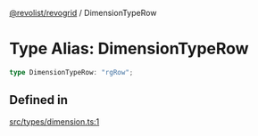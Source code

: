 [@revolist/revogrid](README.md) / DimensionTypeRow

# Type Alias: DimensionTypeRow

```ts
type DimensionTypeRow: "rgRow";
```

## Defined in

[src/types/dimension.ts:1](https://github.com/revolist/revogrid/blob/c3fbdc69076950cb371c4e48faf1a5d5a21237f4/src/types/dimension.ts#L1)
